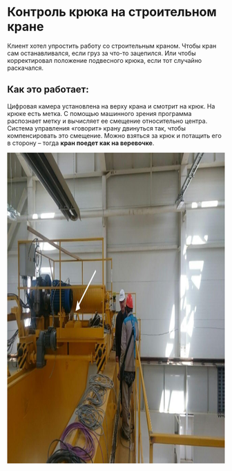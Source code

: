 # Контроль крюка на строительном кране

Клиент хотел упростить работу со строительным краном. Чтобы кран сам останавливался, если груз за что-то зацепился. Или чтобы корректировал положение подвесного крюка, если тот случайно раскачался.

## Как это работает:
Цифровая камера установлена на верху крана и смотрит на крюк. На крюке есть метка. С помощью машинного зрения программа распознает метку и вычисляет ее смещение относительно центра. Система управления «говорит» крану двинуться так, чтобы компенсировать это смещение.
Можно взяться за крюк и потащить его в сторону – тогда **кран поедет как на веревочке**.

<img src="./hook.jpg" alt="Принцип работы" width="1280" height="720"/>
